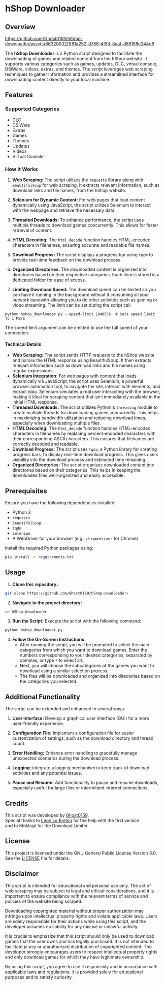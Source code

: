# hShop Downloader

## Overview
https://github.com/Ghost0159/hShop-downloader/assets/66320002/1f61a252-d788-4f8d-8aaf-d89166e244e8

The **hShop Downloader** is a Python script designed to facilitate the downloading of games and related content from the hShop website. It supports various categories such as games, updates, DLC, virtual console, DSiWare, videos, extras, and themes. The script leverages web scraping techniques to gather information and provides a streamlined interface for downloading content directly to your local machine.

## Features

### Supported Categories

- DLC
- DSiWare
- Extras
- Games
- Themes
- Updates
- Videos
- Virtual Console

### How It Works

1. **Web Scraping:** The script utilizes the `requests` library along with `BeautifulSoup` for web scraping. It extracts relevant information, such as download links and file names, from the hShop website.

2. **Selenium for Dynamic Content:** For web pages that load content dynamically using JavaScript, the script utilizes Selenium to interact with the webpage and retrieve the necessary data.

3. **Threaded Downloads:** To enhance performance, the script uses multiple threads to download games concurrently. This allows for faster retrieval of content.

4. **HTML Decoding:** The `html_decode` function handles HTML-encoded characters in filenames, ensuring accurate and readable file names.

5. **Download Progress:** The script displays a progress bar using `tqdm` to provide real-time feedback on the download process.

6. **Organized Directories:** The downloaded content is organized into directories based on their respective categories. Each item is stored in a dedicated folder for ease of access.

7. **Limiting Download Speed:** The download speed can be limited so you can have it running in the background without it consuming all your network bandwith allowing you to do other activities such as gaming or video streaming.
The limit can be set during the script call:
```
python hshop_downloader.py --speed-limit 1048576  # Sets speed limit to 1 MB/s
```
The speed-limit argument can be omitted to use the full speed of your connection.


#### Technical Details
- **Web Scraping:** The script sends HTTP requests to the hShop website and parses the HTML response using BeautifulSoup. It then extracts relevant information such as download links and file names using regular expressions.
- **Selenium Integration:** For web pages with content that loads dynamically via JavaScript, the script uses Selenium, a powerful browser automation tool, to navigate the site, interact with elements, and extract data. Selenium simulates a real user interacting with the browser, making it ideal for scraping content that isn’t immediately available in the initial HTML response.
- **Threaded Downloads:** The script utilizes Python's ``threading`` module to create multiple threads for downloading games concurrently. This helps in maximizing bandwidth utilization and reducing download times, especially when downloading multiple files.
- **HTML Decoding:** The ``html_decode`` function handles HTML-encoded characters in filenames by replacing percent-encoded characters with their corresponding ASCII characters. This ensures that filenames are correctly decoded and readable.
- **Download Progress:** The script uses ``tqdm``, a Python library for creating progress bars, to display real-time download progress. This gives users visibility into the download process and estimated time remaining.
- **Organized Directories:** The script organizes downloaded content into directories based on their categories. This helps in keeping the downloaded files well-organized and easily accessible.

## Prerequisites

Ensure you have the following dependencies installed:

- Python 3
- `requests`
- `BeautifulSoup`
- `tqdm`
- `Selenium`
- A WebDriver for your browser (e.g., `chromedriver` for Chrome)

Install the required Python packages using:

```bash
pip install -r requirements.txt
```

## Usage
1. **Clone this repository:**
```bash
git clone https://github.com/Ghost0159/hShop-downloader/
```
2. **Navigate to the project directory:**
```bash
cd hShop-downloader
```
3. **Run the Script:**
Execute the script with the following command:
```bash
python hshop_downloader.py
```
4. **Follow the On-Screen Instructions:**
    - After running the script, you will be prompted to select the main categories from which you want to download games. Enter the numbers corresponding to your desired categories, separated by commas, or type `*` to select all.
    - Next, you will choose the subcategories of the games you want to download using a similar selection process.
    - The files will be downloaded and organized into directories based on the categories you selected.
    

## Additional Functionality
The script can be extended and enhanced in several ways:

1. **User Interface:** Develop a graphical user interface (GUI) for a more user-friendly experience.

2. **Configuration File:** Implement a configuration file for easier customization of settings, such as the download directory and thread count.

3. **Error Handling:** Enhance error handling to gracefully manage unexpected scenarios during the download process.

4. **Logging:** Integrate a logging mechanism to keep track of download activities and any potential issues.

5. **Pause and Resume:** Add functionality to pause and resume downloads, especially useful for large files or intermittent internet connections.


## Credits
This script was developed by [Ghost0159](https://github.com/Ghost0159/).<br>
Special thanks to [Léon Le Breton](https://github.com/LeonLeBreton) for the help with the first version<br>
and to Kloklojul for the Download Limiter.

## License
This project is licensed under the GNU General Public License Version 3.0. See the [LICENSE](LICENSE) file for details.

## Disclaimer
This script is intended for educational and personal use only. The act of web scraping may be subject to legal and ethical considerations, and it is important to ensure compliance with the relevant terms of service and policies of the website being scraped.

Downloading copyrighted material without proper authorization may infringe upon intellectual property rights and violate applicable laws. Users are solely responsible for their actions while using this script, and the developer assumes no liability for any misuse or unlawful activity.

It is crucial to emphasize that this script should only be used to download games that the user owns and has legally purchased. It is not intended to facilitate piracy or unauthorized distribution of copyrighted content. The developer strongly encourages users to respect intellectual property rights and only download games for which they have legitimate ownership.

By using this script, you agree to use it responsibly and in accordance with applicable laws and regulations. It is provided solely for educational purposes and to satisfy curiosity.
